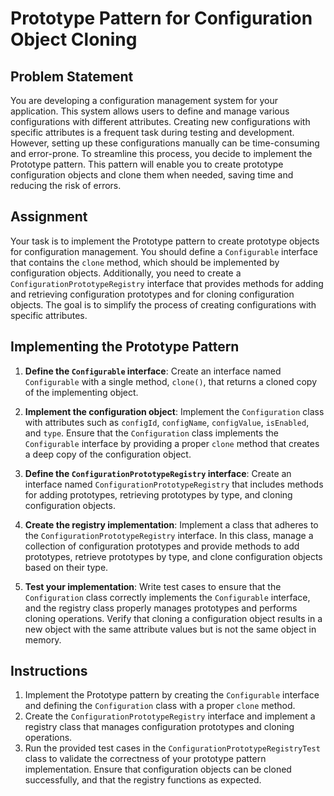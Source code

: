 # Prototype Pattern for Configuration Object Cloning

## Problem Statement

You are developing a configuration management system for your application. This system allows users to define and manage
various configurations with different attributes. Creating new configurations with specific attributes is a frequent
task during testing and development. However, setting up these configurations manually can be time-consuming and
error-prone. To streamline this process, you decide to implement the Prototype pattern. This pattern will enable you to
create prototype configuration objects and clone them when needed, saving time and reducing the risk of errors.

## Assignment

Your task is to implement the Prototype pattern to create prototype objects for configuration management. You should
define a `Configurable` interface that contains the `clone` method, which should be implemented by configuration
objects. Additionally, you need to create a `ConfigurationPrototypeRegistry` interface that provides methods for adding
and retrieving configuration prototypes and for cloning configuration objects. The goal is to simplify the process of
creating configurations with specific attributes.

## Implementing the Prototype Pattern

1. **Define the `Configurable` interface**: Create an interface named `Configurable` with a single method, `clone()`,
   that returns a cloned copy of the implementing object.

2. **Implement the configuration object**: Implement the `Configuration` class with attributes such as `configId`,
   `configName`, `configValue`, `isEnabled`, and `type`. Ensure that the `Configuration` class implements the
   `Configurable` interface by providing a proper `clone` method that creates a deep copy of the configuration object.

3. **Define the `ConfigurationPrototypeRegistry` interface**: Create an interface named `ConfigurationPrototypeRegistry`
   that includes methods for adding prototypes, retrieving prototypes by type, and cloning configuration objects.

4. **Create the registry implementation**: Implement a class that adheres to the `ConfigurationPrototypeRegistry`
   interface. In this class, manage a collection of configuration prototypes and provide methods to add prototypes,
   retrieve prototypes by type, and clone configuration objects based on their type.

5. **Test your implementation**: Write test cases to ensure that the `Configuration` class correctly implements the
   `Configurable` interface, and the registry class properly manages prototypes and performs cloning operations. Verify
   that cloning a configuration object results in a new object with the same attribute values but is not the same object
   in memory.

## Instructions

1. Implement the Prototype pattern by creating the `Configurable` interface and defining the `Configuration` class with
   a proper `clone` method.
2. Create the `ConfigurationPrototypeRegistry` interface and implement a registry class that manages configuration
   prototypes and cloning operations.
3. Run the provided test cases in the `ConfigurationPrototypeRegistryTest` class to validate the correctness of your
   prototype pattern implementation. Ensure that configuration objects can be cloned successfully, and that the registry
   functions as expected.